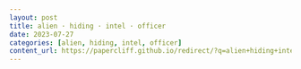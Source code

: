 ```yaml
---
layout: post
title: alien · hiding · intel · officer
date: 2023-07-27
categories: [alien, hiding, intel, officer]
content_url: https://papercliff.github.io/redirect/?q=alien+hiding+intel+officer&tbs=cdr:1,cd_min:7/26/2023,cd_max:7/28/2023
---
```

